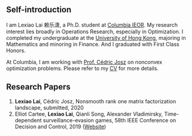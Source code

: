
## Self-introduction

I am Lexiao Lai 赖乐潇, a Ph.D. student at [Columbia IEOR](https://ieor.columbia.edu/). My research interest lies broadly in Operations Research, especially in Optimization. I completed my undergraduate at the [University of Hong Kong](https://www.hku.hk/), majoring in Mathematics and minoring in Finance. And I graduated with First Class Honors.

At Columbia, I am working with [Prof. Cédric Josz](https://sites.google.com/site/cedricjosz/) on nonconvex optimization problems. Please refer to my [CV](/Lai_Lexiao_CV_09272020.pdf) for more details.

## Research Papers
1. **Lexiao Lai**, Cédric Josz, Nonsmooth rank one matrix factorization landscape, submitted, 2020
2. Elliot Cartee, **Lexiao Lai**, Qianli Song, Alexander Vladimirsky, Time-dependent surveillance-evasion games, 58th IEEE Conference on Decision and Control, 2019 ([Website](https://eikonal-equation.github.io/TimeDependent_SEG/))

<script type='text/javascript' id='clustrmaps' src='//cdn.clustrmaps.com/map_v2.js?cl=ffffff&w=a&t=n&d=Gdy9sgTo6hTpkNAjMHFIYVC3ZGv6K11WYiFCowwOQJQ'></script>

